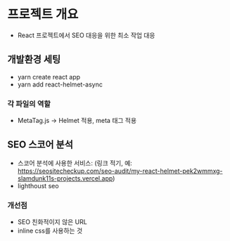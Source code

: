# 프로젝트 개요
- React 프로젝트에서 SEO 대응을 위한 최소 작업 대응

## 개발환경 세팅
- yarn create react app
- yarn add react-helmet-async

### 각 파일의 역할
- MetaTag.js -> Helmet 적용, meta 태그 적용


## SEO 스코어 분석
- 스코어 분석에 사용한 서비스: (링크 적기, 예: https://seositecheckup.com/seo-audit/my-react-helmet-pek2wmmxg-slamdunk11s-projects.vercel.app)
- lighthoust seo

### 개선점
- SEO 친화적이지 않은 URL
- inline css를 사용하는 것

